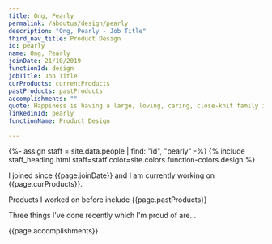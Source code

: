 ```yaml
---
title: Ong, Pearly
permalink: /aboutus/design/pearly
description: "Ong, Pearly - Job Title"
third_nav_title: Product Design
id: pearly
name: Ong, Pearly
joinDate: 21/10/2019
functionId: design
jobTitle: Job Title
curProducts: currentProducts
pastProducts: pastProducts
accomplishments: ""
quote: Happiness is having a large, loving, caring, close-knit family in another city.
linkedinId: pearly
functionName: Product Design

---
```


{%- assign staff = site.data.people | find: "id", "pearly" -%}
{% include staff_heading.html staff=staff color=site.colors.function-colors.design %}

<p>I joined since {{page.joinDate}} and I am currently working on {{page.curProducts}}.</p>

<p>Products I worked on before include {{page.pastProducts}}</p>

<p>Three things I've done recently which I'm proud of are...</p>
{{page.accomplishments}}
